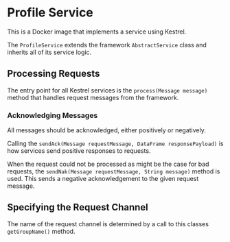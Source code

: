 # Profile Service

This is a Docker image that implements a service using Kestrel.

The `ProfileService` extends the framework `AbstractService` class and inherits all of its service logic.

## Processing Requests

The entry point for all Kestrel services is the `process(Message message) ` method that handles request messages from the framework.

### Acknowledging Messages

All messages should be acknowledged, either positively or negatively.

Calling the `sendAck(Message requestMessage, DataFrame responsePayload)` is how services send positive responses to requests.

When the request could not be processed as might be the case for bad requests, the `sendNak(Message requestMessage, String message)` method is used. This sends a negative acknowledgement to the given request message.

## Specifying the Request Channel

The name of the request channel is determined by a call to this classes `getGroupName()` method.

